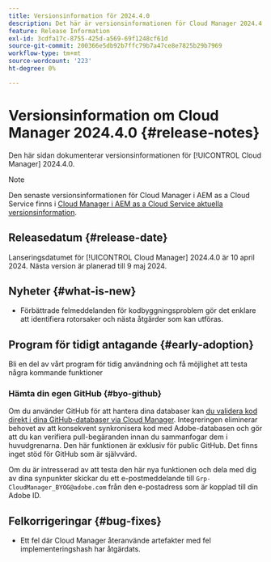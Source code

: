 ```yaml
---
title: Versionsinformation för 2024.4.0
description: Det här är versionsinformationen för Cloud Manager 2024.4.0.
feature: Release Information
exl-id: 3cdfa17c-8755-425d-a569-69f1248cf61d
source-git-commit: 200366e5db92b7ffc79b7a47ce8e7825b29b7969
workflow-type: tm+mt
source-wordcount: '223'
ht-degree: 0%

---
```


# Versionsinformation om Cloud Manager 2024.4.0 {#release-notes}

Den här sidan dokumenterar versionsinformationen för [!UICONTROL Cloud Manager] 2024.4.0.

>[!NOTE]
>
>Den senaste versionsinformationen för Cloud Manager i AEM as a Cloud Service finns i [Cloud Manager i AEM as a Cloud Service aktuella versionsinformation](https://experienceleague.adobe.com/docs/experience-manager-cloud-service/content/implementing/using-cloud-manager/release-notes-cloud-manager/release-notes-cm-current.html).

## Releasedatum {#release-date}

Lanseringsdatumet för [!UICONTROL Cloud Manager] 2024.4.0 är 10 april 2024. Nästa version är planerad till 9 maj 2024.

## Nyheter {#what-is-new}

* Förbättrade felmeddelanden för kodbyggningsproblem gör det enklare att identifiera rotorsaker och nästa åtgärder som kan utföras.

## Program för tidigt antagande {#early-adoption}

Bli en del av vårt program för tidig användning och få möjlighet att testa några kommande funktioner

### Hämta din egen GitHub {#byo-github}

Om du använder GitHub för att hantera dina databaser kan [du validera kod direkt i dina GitHub-databaser via Cloud Manager](/help/managing-code/private-repositories.md). Integreringen eliminerar behovet av att konsekvent synkronisera kod med Adobe-databasen och gör att du kan verifiera pull-begäranden innan du sammanfogar dem i huvudgrenarna. Den här funktionen är exklusiv för public GitHub. Det finns inget stöd för GitHub som är självvärd.

Om du är intresserad av att testa den här nya funktionen och dela med dig av dina synpunkter skickar du ett e-postmeddelande till `Grp-CloudManager_BYOG@adobe.com` från den e-postadress som är kopplad till din Adobe ID.

## Felkorrigeringar {#bug-fixes}

* Ett fel där Cloud Manager återanvände artefakter med fel implementeringshash har åtgärdats.
